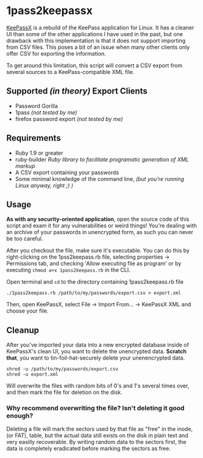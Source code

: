 # 1pass2keepassx

[KeePassX](http://www.keepassx.org/ "The Official KeePassX Homepage") is a rebuild of the KeePass application for Linux.  It has a cleaner UI than some of the other applications I have used in the past, but one drawback with this implementation is that it does not support importing from CSV files.  This poses a bit of an issue when many other clients only offer CSV for exporting the information.

To get around this limitation, this script will convert a CSV export from several sources to a KeePass-compatible XML file.

## Supported _(in theory)_ Export Clients

* Password Gorilla
* 1pass _(not tested by me)_
* firefox password export _(not tested by me)_

## Requirements

* Ruby 1.9 or greater
* ruby-builder _Ruby library to facilitate programatic generation of XML markup_
* A CSV export containing your passwords
* Some minimal knowledge of the command line, _(but you're running Linux anyway, right ;) )_

## Usage

**As with any security-oriented application**, open the source code of this script and exam it for any vulnerabilities or weird things!  You're dealing with an archive of your passwords in unencrypted form, as such you can never be too careful.

After you checkout the file, make sure it's executable.  You can do this by right-clicking on the 1pss2keepass.rb file, selecting properties -> Permissions tab, and checking 'Allow executing file as program' or by executing `chmod a+x 1pass2keepass.rb` in the CLI.

Open terminal and `cd` to the directory containing 1pass2keepass.rb file

    ./1pass2keepass.rb /path/to/my/passwords/export.csv > export.xml

Then, open KeePassX, select File -> Import From... -> KeePassX XML and choose your file.

## Cleanup

After you've imported your data into a new encrypted database inside of KeePassX's clean UI, you want to delete the unencrypted data.  **Scratch that**, you want to tin-foil-hat-securely delete your unenencrypted data.

    shred -u /path/to/my/passwords/export.csv
    shred -u export.xml

Will overwrite the files with random bits of 0's and 1's several times over, and then mark the file for deletion on the disk.

### Why recommend overwriting the file?  Isn't deleting it good enough?

Deleting a file will mark the sectors used by that file as "free" in the inode, (or FAT), table, but the actual data still exists on the disk in plain text and very easilly recoverable.  By writing random data to the sectors first, the data is completely eradicated before marking the sectors as free.